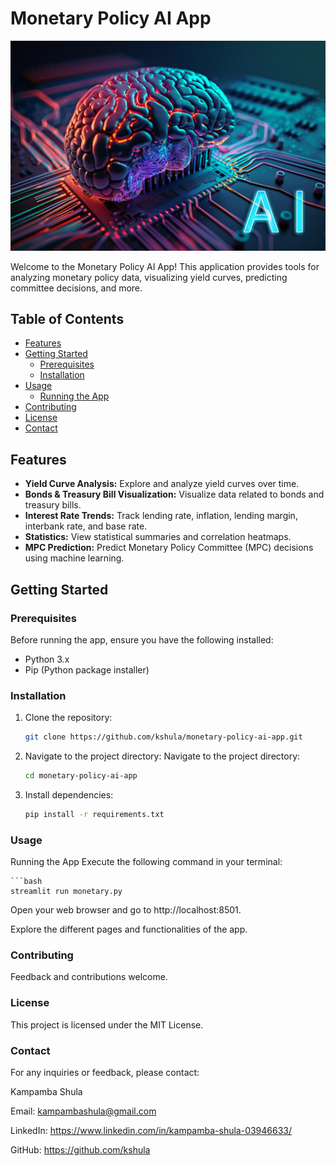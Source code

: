 # Monetary Policy AI App
![Monetary Policy AI App](images/pro.jpg)

Welcome to the Monetary Policy AI App! This application provides tools for analyzing monetary policy data, visualizing yield curves, predicting committee decisions, and more.

## Table of Contents

- [Features](#features)
- [Getting Started](#getting-started)
  - [Prerequisites](#prerequisites)
  - [Installation](#installation)
- [Usage](#usage)
  - [Running the App](#running-the-app)
- [Contributing](#contributing)
- [License](#license)
- [Contact](#contact)

## Features

- **Yield Curve Analysis:** Explore and analyze yield curves over time.
- **Bonds & Treasury Bill Visualization:** Visualize data related to bonds and treasury bills.
- **Interest Rate Trends:** Track lending rate, inflation, lending margin, interbank rate, and base rate.
- **Statistics:** View statistical summaries and correlation heatmaps.
- **MPC Prediction:** Predict Monetary Policy Committee (MPC) decisions using machine learning.

## Getting Started

### Prerequisites

Before running the app, ensure you have the following installed:

- Python 3.x
- Pip (Python package installer)

### Installation

1. Clone the repository:

   ```bash
   git clone https://github.com/kshula/monetary-policy-ai-app.git

2. Navigate to the project directory:
Navigate to the project directory:

    ```bash
    cd monetary-policy-ai-app
    

3. Install dependencies:

    ```bash
    pip install -r requirements.txt
    

### Usage
Running the App
Execute the following command in your terminal:

    ```bash
    streamlit run monetary.py
    

Open your web browser and go to http://localhost:8501.

Explore the different pages and functionalities of the app.

### Contributing
Feedback and contributions welcome.

### License
This project is licensed under the MIT License.

### Contact
For any inquiries or feedback, please contact:

Kampamba Shula

Email: kampambashula@gmail.com

LinkedIn: https://www.linkedin.com/in/kampamba-shula-03946633/

GitHub: https://github.com/kshula


